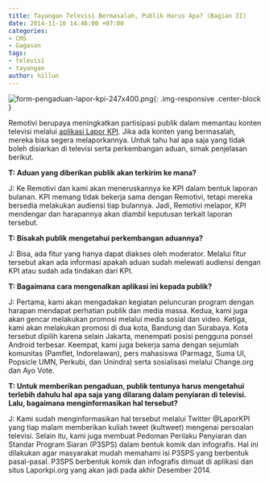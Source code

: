 ```yaml
---
title: Tayangan Televisi Bermasalah, Publik Harus Apa? (Bagian II)
date: 2014-11-16 14:46:00 +07:00
categories:
- CMS
- Gagasan
tags:
- televisi
- tayangan
author: hillun
---
```


![form-pengaduan-lapor-kpi-247x400.png](/uploads/form-pengaduan-lapor-kpi-247x400.png){: .img-responsive .center-block }

Remotivi berupaya meningkatkan partisipasi publik dalam memantau konten televisi melalui [aplikasi Lapor KPI](http://ciptamedia.org/tayangan-televisi-bermasalah-publik-harus-apa-bagian-i/). Jika ada konten yang bermasalah, mereka bisa segera melaporkannya. Untuk tahu hal apa saja yang tidak boleh disiarkan di televisi serta perkembangan aduan, simak penjelasan berikut.

**T: Aduan yang diberikan publik akan terkirim ke mana?**

J: Ke Remotivi dan kami akan meneruskannya ke KPI dalam bentuk laporan bulanan. KPI memang tidak bekerja sama dengan Remotivi, tetapi mereka bersedia melakukan audiensi tiap bulannya. Jadi, Remotivi melapor, KPI mendengar dan harapannya akan diambil keputusan terkait laporan tersebut.

**T: Bisakah publik mengetahui perkembangan aduannya?**

J: Bisa, ada fitur yang hanya dapat diakses oleh moderator. Melalui fitur tersebut akan ada informasi apakah aduan sudah melewati audiensi dengan KPI atau sudah ada tindakan dari KPI.

**T: Bagaimana cara mengenalkan aplikasi ini kepada publik?**

J: Pertama, kami akan mengadakan kegiatan peluncuran program dengan harapan mendapat perhatian publik dan media massa. Kedua, kami juga akan gencar melakukan promosi melalui media sosial dan video. Ketiga, kami akan melakukan promosi di dua kota, Bandung dan Surabaya. Kota tersebut dipilih karena selain Jakarta, menempati posisi pengguna ponsel Android terbesar. Keempat, kami juga bekerja sama dengan sejumlah komunitas (Pamflet, Indorelawan), pers mahasiswa (Parmagz, Suma UI, Popsicle UMN, Perkubi, dan Unindra) serta sosialisasi melalui Change.org dan Ayo Vote.

**T: Untuk memberikan pengaduan, publik tentunya harus mengetahui terlebih dahulu hal apa saja yang dilarang dalam penyiaran di televisi. Lalu, bagaimana menginformasikan hal tersebut?**

J: Kami sudah menginformasikan hal tersebut melalui Twitter @LaporKPI yang tiap malam memberikan kuliah tweet (kultweet) mengenai persoalan televisi. Selain itu, kami juga membuat Pedoman Perilaku Penyiaran dan Standar Program Siaran (P3SPS) dalam bentuk komik dan infografis. Hal ini dilakukan agar masyarakat mudah memahami isi P3SPS yang berbentuk pasal-pasal. P3SPS berbentuk komik dan infografis dimuat di aplikasi dan situs Laporkpi.org yang akan jadi pada akhir Desember 2014.